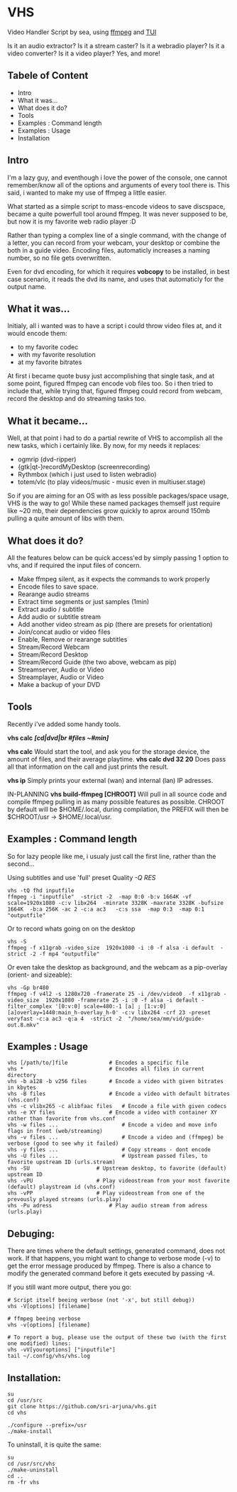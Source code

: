 VHS
===

Video Handler Script by sea, using [ffmpeg](http://ffmpeg.org) and [TUI](https://github.com/sri-arjuna/tui)

Is it an audio extractor?
Is it a stream caster?
Is it a webradio player?
Is it a video converter?
Is it a video player?
Yes, and more!


Tabele of Content
-----------------
* Intro
* What it was...
* What does it do?
* Tools
* Examples : Command length
* Examples : Usage
* Installation

Intro
-----

I'm a lazy guy, and eventhough i love the power of the console, one cannot remember/know all of the options and arguments of every tool there is.
This said, i wanted to make my use of ffmpeg a little easier.

What started as a simple script to mass-encode videos to save discspace, became a quite powerfull tool around ffmpeg.
It was never supposed to be, but now it is my favorite web radio player :D

Rather than typing a complex line of a single command, with the change of a letter, you can record from your webcam, your desktop or combine the both in a guide video.
Encoding files, automaticly increases a naming number, so no file gets overwritten.

Even for dvd encoding, for which it requires __vobcopy__ to be installed, in best case scenario, it reads the dvd its name, and uses that automaticly for the output name.


What it was...
--------------

Initialy, all i wanted was to have a script i could throw video files at,
and it would encode them:
* to my favorite codec
* with my favorite resolution
* at my favorite bitrates

At first i became quote busy just accomplishing that single task, and at some point, figured ffmpeg can encode vob files too.
So i then tried to include that, while trying that, figured ffmpeg could record from webcam, record the desktop and do streaming tasks too.


What it became...
-----------------
Well, at that point i had to do a partial rewrite of VHS to accomplish all the new tasks, which i certainly like.
By now, for my needs it replaces:
* ogmrip (dvd-ripper)
* {gtk|qt-}recordMyDesktop (screenrecording)
* Rythmbox (which i just used to listen webradio)
* totem/vlc (to play videos/music - music even in multiuser.stage)

So if you are aiming for an OS with as less possible packages/space usage, VHS is the way to go!
While these named packages themself just require like ~20 mb, their dependencies grow quickly to aprox around 150mb pulling a quite amount of libs with them.


What does it do?
----------------
All the features below can be quick access'ed by simply passing 1 option to vhs, and if required the input files of concern.
*	Make ffmpeg silent, as it expects the commands to work properly
*	Encode files to save space.
*	Rearange audio streams
*	Extract time segments or just samples (1min)
*	Extract audio / subtitle
*	Add audio or subtitle stream
*	Add another video stream as pip (there are presets for orientation)
*	Join/concat audio or video files
*	Enable, Remove or rearange subtitles
*	Stream/Record Webcam
*	Stream/Record Desktop
*	Stream/Record Guide (the two above, webcam as pip)
*	Streamserver, Audio or Video
*	Streamplayer, Audio or Video
*	Make a backup of your DVD


Tools
-----
Recently i've added some handy tools.

__vhs calc__ ___[cd|dvd|br #files ~#min]___

__vhs calc__ Would start the tool, and ask you for the storage device, the amount of files, and their average playtime.
__vhs calc dvd 32 20__ Does pass all that information on the call and just prints the result.

__vhs ip__ Simply prints your external (wan) and internal (lan) IP adresses.

IN-PLANNING __vhs build-ffmpeg [CHROOT]__ Will pull in all source code and compile ffmpeg pulling in as many possible features as possible.
CHROOT by default will be $HOME/.local, during compilation, the PREFIX will then be $CHROOT/usr -> $HOME/.local/usr.


Examples : Command length
-------------------------

So for lazy people like me, i usualy just call the first line, rather than the second...

Using subtitles and use 'full' preset Quality *-Q RES*

	vhs -tQ fhd inputfile
	ffmpeg -i "inputfile"  -strict -2  -map 0:0 -b:v 1664K -vf scale=1920x1080 -c:v libx264  -minrate 3328K -maxrate 3328K -bufsize 1664K  -b:a 256K -ac 2 -c:a ac3   -c:s ssa  -map 0:3  -map 0:1  "outputfile"


Or to record whats going on on the desktop

	vhs -S
	ffmpeg -f x11grab -video_size  1920x1080 -i :0 -f alsa -i default  -strict -2 -f mp4 "outputfile"

Or even take the desktop as background, and the webcam as a pip-overlay (orient- and sizeable):

	vhs -Gp br480
	ffmpeg -f v4l2 -s 1280x720 -framerate 25 -i /dev/video0  -f x11grab -video_size  1920x1080 -framerate 25 -i :0 -f alsa -i default -filter_complex '[0:v:0] scale=480:-1 [a] ; [1:v:0][a]overlay=1440:main_h-overlay_h-0' -c:v libx264 -crf 23 -preset veryfast -c:a ac3 -q:a 4  -strict -2  "/home/sea/mm/vid/guide-out.8.mkv"
	

Examples : Usage
----------------

	vhs [/path/to/]file				# Encodes a specific file
	vhs *							# Encodes all files in current directory
	vhs -b a128 -b v256 files		# Encode a video with given bitrates in kbytes
	vhs -B files					# Encode a video with default bitrates (vhs.conf)
	vhs -c vlibx265 -c alibfaac files	# Encode a file with given codecs
	vhs -e XY files					# Encode a video with container XY rather than favorite from vhs.conf
	vhs -w files ...					# Encode a video and move info flags in front (web/streaming)
	vhs -v files ...					# Encode a video and (ffmpeg) be verbose (good to see why it failed)
	vhs -y files ...					# Copy streams - dont encode
	vhs -U files ...					# Upstream passed files, to favorite upstream ID (urls.stream)
	vhs -SU						# Upstream desktop, to favorite (default) upstream ID
	vhs -vPU					# Play videostream from your most favorite (default) playstream id (vhs.conf)
	vhs -vPP					# Play videostream from one of the prevously played streams (urls.play)
	vhs -Pu adress					# Play audio stream from adress (urls.play)


Debuging:
---------

There are times where the default settings, generated command, does not work.
If that happens, you might want to change to verbose mode (-v) to get the error message produced by ffmpeg.
There is also a chance to modify the generated command before it gets executed by passing _-A_.

If you still want more output, there you go:

	# Script itself beeing verbose (not '-x', but still debug))
	vhs -V[options] [filename]
	
	# ffmpeg beeing verbose
	vhs -v[options] [filename]

	# To report a bug, please use the output of these two (with the first one modified) lines:
	vhs -vV[youroptions] ["inputfile"]
	tail ~/.config/vhs/vhs.log


Installation:
-------------

	su
	cd /usr/src
	git clone https://github.com/sri-arjuna/vhs.git
	cd vhs
	
	./configure --prefix=/usr
	./make-install
	
To uninstall, it is quite the same:

	su
	cd /usr/src/vhs
	./make-uninstall
	cd ..
	rm -fr vhs
